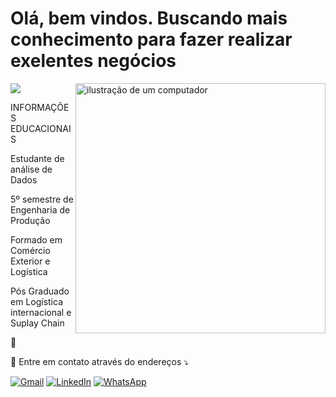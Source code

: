 # Olá, bem vindos. Buscando mais conhecimento para fazer realizar exelentes negócios

<a href="https://www.instagram.com/francildoa" alt="Instagram" target="_blank">
  <img src="https://img.shields.io/badge/-Instagram-DF0174?style=for-the-badge&labelColor=DF0174&logo=instagram&logoColor=white&link=https://www.instagram.com/USERNAME">
</a>

<img src="https://raw.githubusercontent.com/MicaelliMedeiros/micaellimedeiros/master/image/computer-illustration.png" alt="ilustração de um computador" min-width="400px" max-width="400px" width="400px" align="right">


<p align="left">
   INFORMAÇÕES EDUCACIONAIS
  
  Estudante de análise de Dados
  
  5º semestre de Engenharia de Produção
  
  Formado em Comércio Exterior e Logística
  
  Pós Graduado em Logística internacional e Suplay Chain
</p>

 
<p align="left">
  💼

<p align="left">
  💌 Entre em contato através do endereços ⤵️
</p>

<p align="left">
  <a href="#" title="Gmail">
  <img src="https://img.shields.io/badge/-Gmail-FF0000?style=flat-square&labelColor=FF0000&logo=gmail&logoColor=white&link=[LINK-DO-SEU-GMAIL](https://mail.google.com/mail/u/0/?tab=rm&ogbl#inbox)" alt="Gmail"/></a>
  <a href="#" title="LinkedIn">
  <img src="https://img.shields.io/badge/-Linkedin-0e76a8?style=flat-square&logo=Linkedin&logoColor=white&link=[LINK-DO-SEU-LINKEDIN](https://www.linkedin.com/in/francildo-ara%C3%BAjo-674293187/)" alt="LinkedIn"/></a>
  <a href="#" title="WhatsApp">
  <img src="https://img.shields.io/badge/-WhatsApp-25d366?style=flat-square&labelColor=25d366&logo=whatsapp&logoColor=white&link=[API-DO-SEU-WHATSAPP](https://web.whatsapp.com/)" alt="WhatsApp"/></a>
  <a href="#" title="Facebook">
    

